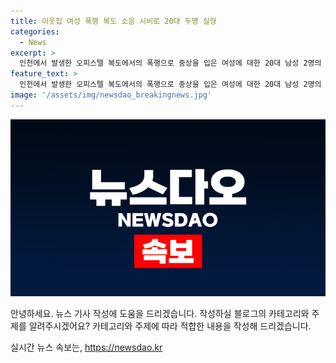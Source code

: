 ```yaml
---
title: 이웃집 여성 폭행 복도 소음 시비로 20대 두명 실형
categories:
  - News
excerpt: >
  인천에서 발생한 오피스텔 복도에서의 폭행으로 중상을 입은 여성에 대한 20대 남성 2명의 실형이 확정됐다. 이들은 이웃집 여성을 폭행한 혐의로 기소되었으며, 사건 당시 여성에게 폭행을 가한 후에도 합의를 이루지 못했다. 피해자는 뇌출혈과 6주간의 치료를 받을 정도로 심각한 부상을 입었으며, 범행을 저지른 피고인들은 전력이 없는 점을 감안하여 양형이 이루어졌다.
feature_text: >
  인천에서 발생한 오피스텔 복도에서의 폭행으로 중상을 입은 여성에 대한 20대 남성 2명의 실형이 확정됐다. 이들은 이웃집 여성을 폭행한 혐의로 기소되었으며, 사건 당시 여성에게 폭행을 가한 후에도 합의를 이루지 못했다. 피해자는 뇌출혈과 6주간의 치료를 받을 정도로 심각한 부상을 입었으며, 범행을 저지른 피고인들은 전력이 없는 점을 감안하여 양형이 이루어졌다.
image: '/assets/img/newsdao_breakingnews.jpg'
---
```


<p><img src="/assets/img/newsdao_breakingnews.jpg" alt="ontimetimes 속보" /></p>

<p>안녕하세요. 뉴스 기사 작성에 도움을 드리겠습니다. 작성하실 블로그의 카테고리와 주제를 알려주시겠어요? 카테고리와 주제에 따라 적합한 내용을 작성해 드리겠습니다.</p>
실시간 뉴스 속보는, <a href="https://newsdao.kr" rel="dofollow">https://newsdao.kr</a>


